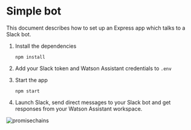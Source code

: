 # Simple bot

This document describes how to set up an Express app which talks to a Slack bot.

1. Install the dependencies

    ```
    npm install
    ```

2. Add your Slack token and Watson Assistant credentials to `.env`

3. Start the app

    ```
    npm start
    ```

4. Launch Slack, send direct messages to your Slack bot and get responses from your Watson Assistant workspace.

![promisechains](https://cloud.githubusercontent.com/assets/5727607/19366644/fe122c2a-9165-11e6-9728-b18a5d9e1198.gif)
